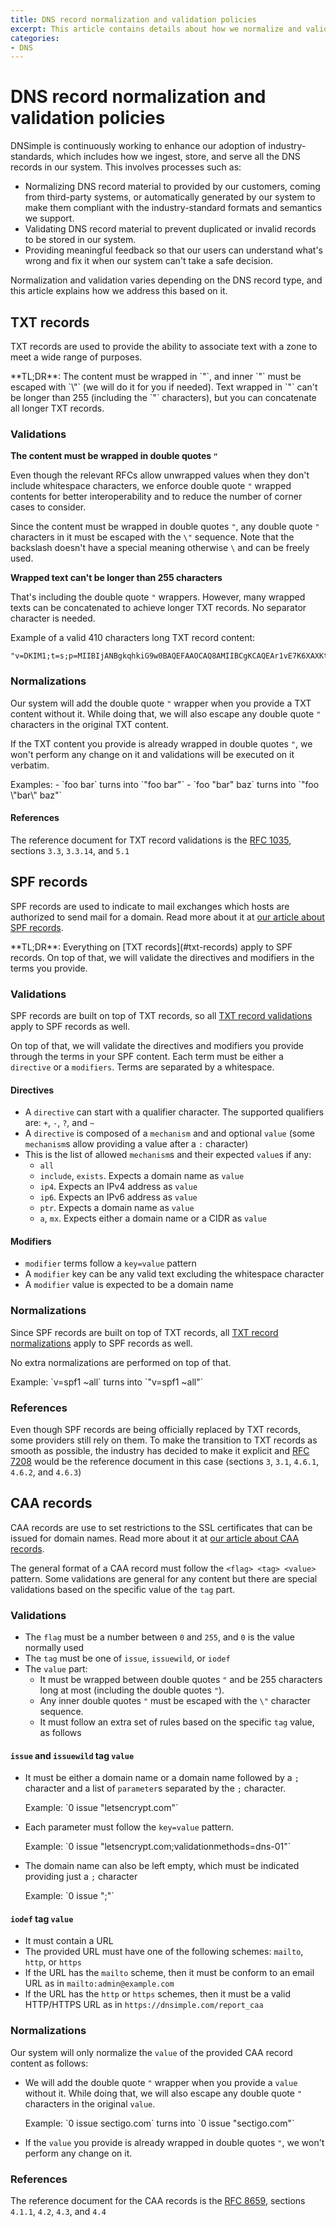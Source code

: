 ```yaml
---
title: DNS record normalization and validation policies
excerpt: This article contains details about how we normalize and validate DNS records.
categories:
- DNS
---
```


# DNS record normalization and validation policies

DNSimple is continuously working to enhance our adoption of industry-standards, which includes how we ingest, store, and serve all the DNS records in our system. This involves processes such as:
- Normalizing DNS record material to provided by our customers, coming from third-party systems, or automatically generated by our system to make them compliant with the industry-standard formats and semantics we support.
- Validating DNS record material to prevent duplicated or invalid records to be stored in our system.
- Providing meaningful feedback so that our users can understand what's wrong and fix it when our system can't take a safe decision.

Normalization and validation varies depending on the DNS record type, and this article explains how we address this based on it. 

## TXT records

TXT records are used to provide the ability to associate text with a zone to meet a wide range of purposes. 

<note>
**TL;DR**: The content must be wrapped in `"`, and inner `"` must be escaped with `\"` (we will do it for you if needed). Text wrapped in `"` can't be longer than 255 (including the `"` characters), but you can concatenate all longer TXT records.
</note>

### Validations

**The content must be wrapped in double quotes `"`**

Even though the relevant RFCs allow unwrapped values when they don't include whitespace characters, we enforce double quote `"` wrapped contents for better interoperability and to reduce the number of corner cases to consider.

Since the content must be wrapped in double quotes `"`, any double quote `"` characters in it must be escaped with the `\"` sequence. Note that the backslash doesn't have a special meaning otherwise `\` and can be freely used.

**Wrapped text can't be longer than 255 characters**

That's including the double quote `"` wrappers. However, many wrapped texts can be concatenated to achieve longer TXT records. No separator character is needed. 

<info>
Example of a valid 410 characters long TXT record content:

```
"v=DKIM1;t=s;p=MIIBIjANBgkqhkiG9w0BAQEFAAOCAQ8AMIIBCgKCAQEAr1vE7K6XAXKtID2wSBKpHW1cBCghiYvmry5vhYLySPltIpvYvzl5WGAgFTCcOF2QO8BLYvoihjr0oC84LjVt7xO3ZUaG3my3wWQcF0WObJwADl/GawBuum/4lcbJmlLHnqetfGR37WUG+t0NKK+Cz4xRkdtgYPZMYpmNirlhIwHWSNftqD6XI5DEA0LtwCb4gMa""hkWIKhTuukrVoYh58x7vI7g22AHheo+eypvcjx0SrQn9JnoVuL4mEin9FaSaLOGUah842fy3e21LOdB++yDxER4pha2hbpJHU5imcltOlsILPL1bvRlDaL9ZeN/Yjjyf3ZLEE0hgo94rrnXzM/QIDAQAB"
```
</info>

### Normalizations

Our system will add the double quote `"` wrapper when you provide a TXT content without it. While doing that, we will also escape any double quote `"` characters in the original TXT content.

If the TXT content you provide is already wrapped in double quotes `"`, we won't perform any change on it and validations will be executed on it verbatim.

<info>
Examples:
- `foo bar` turns into `"foo bar"`
- `foo "bar" baz` turns into `"foo \"bar\" baz"`
</info>

#### References

The reference document for TXT record validations is the [RFC 1035](https://www.rfc-editor.org/rfc/rfc1035), sections `3.3`, `3.3.14`, and `5.1`

## SPF records

SPF records are used to indicate to mail exchanges which hosts are authorized to send mail for a domain. Read more about it at [our article about SPF records](/articles/spf-record/).

<note>
**TL;DR**: Everything on [TXT records](#txt-records) apply to SPF records. On top of that, we will validate the directives and modifiers in the terms you provide.
</note>

### Validations

SPF records are built on top of TXT records, so all [TXT record validations](#validations) apply to SPF records as well.

On top of that, we will validate the directives and modifiers you provide through the terms in your SPF content. Each term must be either a `directive` or a `modifiers`. Terms are separated by a whitespace.

#### Directives

- A `directive` can start with a qualifier character. The supported qualifiers are: `+`, `-`, `?`, and `~`
- A `directive` is composed of a `mechanism` and and optional `value` (some `mechanism`s allow providing a value after a `:` character)
- This is the list of allowed `mechanism`s and their expected `value`s if any: 
  - `all`
  - `include`, `exists`. Expects a domain name as `value`
  - `ip4`. Expects an IPv4 address as `value`
  - `ip6`. Expects an IPv6 address as `value`
  - `ptr`. Expects a domain name as `value`
  - `a`, `mx`. Expects either a domain name or a CIDR as `value`

#### Modifiers

- `modifier` terms follow a `key=value` pattern
- A `modifier` key can be any valid text excluding the whitespace character
- A `modifier` value is expected to be a domain name

### Normalizations

Since SPF records are built on top of TXT records, all [TXT record normalizations](#normalizations) apply to SPF records as well.

No extra normalizations are performed on top of that.

<info>
Example: `v=spf1 ~all` turns into `"v=spf1 ~all"`
</info>

### References

Even though SPF records are being officially replaced by TXT records, some providers still rely on them. To make the transition to TXT records as smooth as possible, the industry has decided to make it explicit and [RFC 7208](https://www.rfc-editor.org/rfc/rfc7208) would be the reference document in this case (sections `3`, `3.1`, `4.6.1`, `4.6.2`, and `4.6.3`)

## CAA records

CAA records are use to set restrictions to the SSL certificates that can be issued for domain names. Read more about it at [our article about CAA records](/articles/caa-record/).

The general format of a CAA record must follow the `<flag> <tag> <value>` pattern. Some validations are general for any content but there are special validations based on the specific value of the `tag` part.

### Validations

- The `flag` must be a number between `0` and `255`, and `0` is the value normally used
- The `tag` must be one of `issue`, `issuewild`, or `iodef`
- The `value` part:
  - It must be wrapped between double quotes `"` and be 255 characters long at most (including the double quotes `"`). 
  - Any inner double quotes `"` must be escaped with the `\"` character sequence. 
  - It must follow an extra set of rules based on the specific `tag` value, as follows

#### `issue` and `issuewild` tag `value`

- It must be either a domain name or a domain name followed by a `;` character and a list of `parameter`s separated by the `;` character.

   <info>
   Example: `0 issue "letsencrypt.com"`
   </info>

- Each parameter must follow the `key=value` pattern.

   <info>
   Example: `0 issue "letsencrypt.com;validationmethods=dns-01"`
   </info>
  
- The domain name can also be left empty, which must be indicated providing just a `;` character

   <info>
   Example: `0 issue ";"`
   </info>

#### `iodef` tag `value`

- It must contain a URL
- The provided URL must have one of the following schemes: `mailto`, `http`, or `https`
- If the URL has the `mailto` scheme, then it must be conform to an email URL as in `mailto:admin@example.com`
- If the URL has the `http` or `https` schemes, then it must be a valid HTTP/HTTPS URL as in `https://dnsimple.com/report_caa`

### Normalizations

Our system will only normalize the `value` of the provided CAA record content as follows:
- We will add the double quote `"` wrapper when you provide a `value` without it. While doing that, we will also escape any double quote `"` characters in the original `value`.

   <info>
   Example: `0 issue sectigo.com` turns into `0 issue "sectigo.com"`
   </info>

- If the `value` you provide is already wrapped in double quotes `"`, we won't perform any change on it.

### References

The reference document for the CAA records is the [RFC 8659](https://www.rfc-editor.org/rfc/rfc8659.html), sections `4.1.1`, `4.2`, `4.3`, and `4.4`




